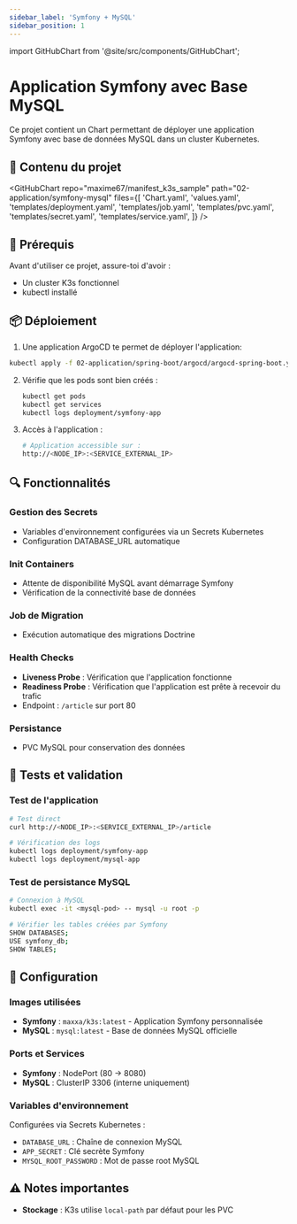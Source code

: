 ```yaml
---
sidebar_label: 'Symfony + MySQL'
sidebar_position: 1
---
```

import GitHubChart from '@site/src/components/GitHubChart';

# Application Symfony avec Base MySQL

Ce projet contient un Chart permettant de déployer une application Symfony avec base de données MySQL dans un cluster Kubernetes.

## 📂 Contenu du projet

<GitHubChart
repo="maxime67/manifest_k3s_sample"
path="02-application/symfony-mysql"
files={[
'Chart.yaml',
'values.yaml',
'templates/deployment.yaml',
'templates/job.yaml',
'templates/pvc.yaml',
'templates/secret.yaml',
'templates/service.yaml',
]}
/>

## 🚀 Prérequis

Avant d'utiliser ce projet, assure-toi d'avoir :

- Un cluster K3s fonctionnel
- kubectl installé

## 📦 Déploiement

1. Une application ArgoCD te permet de déployer l'application:

```bash
kubectl apply -f 02-application/spring-boot/argocd/argocd-spring-boot.yaml
```


2. Vérifie que les pods sont bien créés :
   ```bash
   kubectl get pods
   kubectl get services
   kubectl logs deployment/symfony-app
   ```

3. Accès à l'application :
   ```bash
   # Application accessible sur :
   http://<NODE_IP>:<SERVICE_EXTERNAL_IP>
   ```

## 🔍 Fonctionnalités

### **Gestion des Secrets**
- Variables d'environnement configurées via un Secrets Kubernetes
- Configuration DATABASE_URL automatique

### **Init Containers**
- Attente de disponibilité MySQL avant démarrage Symfony
- Vérification de la connectivité base de données

### **Job de Migration**
- Exécution automatique des migrations Doctrine

### **Health Checks**
- **Liveness Probe** : Vérification que l'application fonctionne
- **Readiness Probe** : Vérification que l'application est prête à recevoir du trafic
- Endpoint : `/article` sur port 80

### **Persistance**
- PVC MySQL pour conservation des données

## 🧪 Tests et validation

### Test de l'application
```bash
# Test direct
curl http://<NODE_IP>:<SERVICE_EXTERNAL_IP>/article

# Vérification des logs
kubectl logs deployment/symfony-app
kubectl logs deployment/mysql-app
```

### Test de persistance MySQL
```bash
# Connexion à MySQL
kubectl exec -it <mysql-pod> -- mysql -u root -p

# Vérifier les tables créées par Symfony
SHOW DATABASES;
USE symfony_db;
SHOW TABLES;
```

## 📌 Configuration

### **Images utilisées**
- **Symfony** : `maxxa/k3s:latest` - Application Symfony personnalisée
- **MySQL** : `mysql:latest` - Base de données MySQL officielle

### **Ports et Services**
- **Symfony** : NodePort (80 → 8080)
- **MySQL** : ClusterIP 3306 (interne uniquement)

### **Variables d'environnement**
Configurées via Secrets Kubernetes :
- `DATABASE_URL` : Chaîne de connexion MySQL
- `APP_SECRET` : Clé secrète Symfony
- `MYSQL_ROOT_PASSWORD` : Mot de passe root MySQL

## ⚠️ Notes importantes

- **Stockage** : K3s utilise `local-path` par défaut pour les PVC